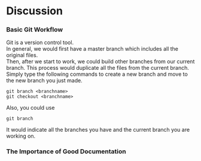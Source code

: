 # Discussion

### Basic Git Workflow  
Git is a version control tool.  
In general, we would first have a master branch which includes all the original files.  
Then, after we start to work, we could build other branches from our current branch. This process would duplicate all the files from the current branch. Simply type the following commands to create a new branch and move to the new branch you just made.  

```
git branch <branchname>  
git checkout <branchname>  
```  

Also, you could use   

``` 
git branch  
```  

It would indicate all the branches you have and the current branch you are working on. 


### The Importance of Good Documentation 

